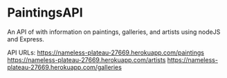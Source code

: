 # PaintingsAPI

An API of with information on paintings, galleries, and artists using nodeJS and Express.

API URLs:
https://nameless-plateau-27669.herokuapp.com/paintings
https://nameless-plateau-27669.herokuapp.com/artists
https://nameless-plateau-27669.herokuapp.com/galleries
